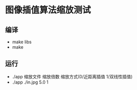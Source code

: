 # 图像插值算法缩放测试

## 编译
* make libs
* make

## 运行
* ./app 缩放文件 缩放倍数 缩放方式(0/近距离插值 1/双线性插值)
* ./app ./in.jpg 5.0 1

